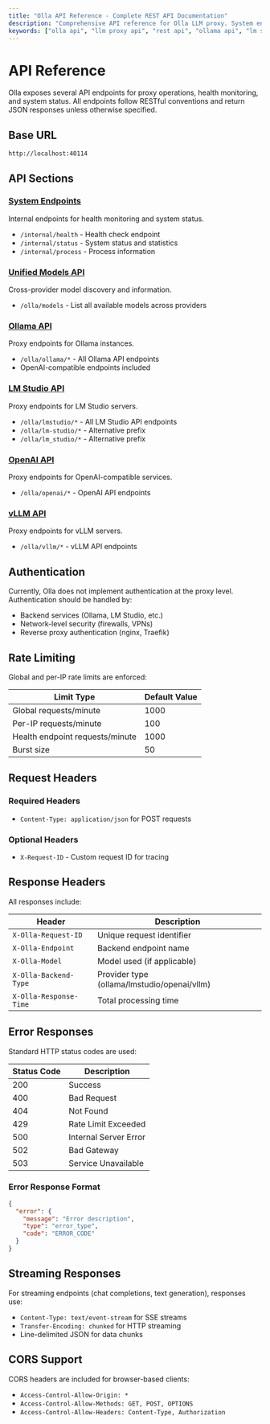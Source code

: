 ```yaml
---
title: "Olla API Reference - Complete REST API Documentation"
description: "Comprehensive API reference for Olla LLM proxy. System endpoints, unified models API, and proxy endpoints for Ollama, LM Studio, vLLM and OpenAI-compatible services."
keywords: ["olla api", "llm proxy api", "rest api", "ollama api", "lm studio api", "vllm api", "openai api", "system endpoints"]
---
```


# API Reference

Olla exposes several API endpoints for proxy operations, health monitoring, and system status. All endpoints follow RESTful conventions and return JSON responses unless otherwise specified.

## Base URL

```
http://localhost:40114
```

## API Sections

### [System Endpoints](system.md)
Internal endpoints for health monitoring and system status.

- `/internal/health` - Health check endpoint
- `/internal/status` - System status and statistics
- `/internal/process` - Process information

### [Unified Models API](models.md)
Cross-provider model discovery and information.

- `/olla/models` - List all available models across providers

### [Ollama API](ollama.md)
Proxy endpoints for Ollama instances.

- `/olla/ollama/*` - All Ollama API endpoints
- OpenAI-compatible endpoints included

### [LM Studio API](lmstudio.md)
Proxy endpoints for LM Studio servers.

- `/olla/lmstudio/*` - All LM Studio API endpoints
- `/olla/lm-studio/*` - Alternative prefix
- `/olla/lm_studio/*` - Alternative prefix

### [OpenAI API](openai.md)
Proxy endpoints for OpenAI-compatible services.

- `/olla/openai/*` - OpenAI API endpoints

### [vLLM API](vllm.md)
Proxy endpoints for vLLM servers.

- `/olla/vllm/*` - vLLM API endpoints

## Authentication

Currently, Olla does not implement authentication at the proxy level. Authentication should be handled by:
- Backend services (Ollama, LM Studio, etc.)
- Network-level security (firewalls, VPNs)
- Reverse proxy authentication (nginx, Traefik)

## Rate Limiting

Global and per-IP rate limits are enforced:

| Limit Type | Default Value |
|------------|---------------|
| Global requests/minute | 1000 |
| Per-IP requests/minute | 100 |
| Health endpoint requests/minute | 1000 |
| Burst size | 50 |

## Request Headers

### Required Headers
- `Content-Type: application/json` for POST requests

### Optional Headers
- `X-Request-ID` - Custom request ID for tracing

## Response Headers

All responses include:

| Header | Description |
|--------|-------------|
| `X-Olla-Request-ID` | Unique request identifier |
| `X-Olla-Endpoint` | Backend endpoint name |
| `X-Olla-Model` | Model used (if applicable) |
| `X-Olla-Backend-Type` | Provider type (ollama/lmstudio/openai/vllm) |
| `X-Olla-Response-Time` | Total processing time |

## Error Responses

Standard HTTP status codes are used:

| Status Code | Description |
|-------------|-------------|
| 200 | Success |
| 400 | Bad Request |
| 404 | Not Found |
| 429 | Rate Limit Exceeded |
| 500 | Internal Server Error |
| 502 | Bad Gateway |
| 503 | Service Unavailable |

### Error Response Format

```json
{
  "error": {
    "message": "Error description",
    "type": "error_type",
    "code": "ERROR_CODE"
  }
}
```

## Streaming Responses

For streaming endpoints (chat completions, text generation), responses use:

- `Content-Type: text/event-stream` for SSE streams
- `Transfer-Encoding: chunked` for HTTP streaming
- Line-delimited JSON for data chunks

## CORS Support

CORS headers are included for browser-based clients:

- `Access-Control-Allow-Origin: *`
- `Access-Control-Allow-Methods: GET, POST, OPTIONS`
- `Access-Control-Allow-Headers: Content-Type, Authorization`